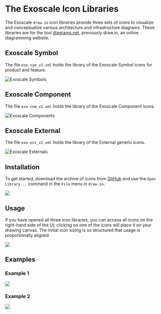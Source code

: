 # The Exoscale Icon Libraries

The Exoscale `draw.io` icon libraries provide three sets of icons to visualize and conceptualize various architecture and infrastructure diagrams. These libraries are for the tool [diagrams.net](https://app.diagrams.net/), previously draw.io, an online diagramming website.


## Exoscale Symbol
The file `exo-sym_v2.xml` holds the library of the Exoscale Symbol icons for product and feature.

![Exoscale Symbols](./images/exo-sym_v2.png)


## Exoscale Component
The file `exo-com_v2.xml` holds the library of the Exoscale Component icons.

![Exoscale Components](./images/exo-com_v2.png)


## Exoscale External
The file `exo-ext_v2.xml` holds the library of the External generic icons.

![Exoscale Externals](./images/exo-ext_v2.png)



## Installation
To get started, download the archive of icons from [GitHub](https://github.com/exoscale/drawio-library/releases) and use the `Open Library...` command in the `File` menu in `draw.io`.

![](./images/open_library.png)


## Usage
If you have opened all three icon libraries, you can access all icons on the right-hand side of the UI; clicking on one of the icons will place it on your drawing canvas. The initial icon sizing is so structured that usage is proportionally aligned.

![](./images/example_drawio.png)


## Examples

### Example 1
![](./images/example_1.png)

### Example 2
![](./images/example_2.png)
